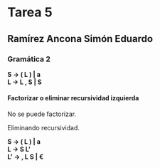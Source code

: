 # Tarea 5

## Ramírez Ancona Simón Eduardo

### __Gramática 2__

__S → ( L ) | a__  
__L → L , S | S__  
  
#### Factorizar o eliminar recursividad izquierda

No se puede factorizar.

Eliminando recursividad.

__S → ( L ) | a__  
__L → S L'__  
__L' → , L S | €__  
